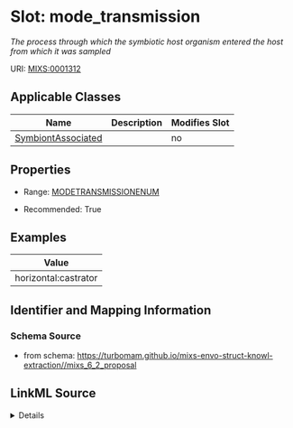 # Slot: mode_transmission


_The process through which the symbiotic host organism entered the host from which it was sampled_



URI: [MIXS:0001312](https://w3id.org/mixs/0001312)



<!-- no inheritance hierarchy -->




## Applicable Classes

| Name | Description | Modifies Slot |
| --- | --- | --- |
[SymbiontAssociated](SymbiontAssociated.md) |  |  no  |







## Properties

* Range: [MODETRANSMISSIONENUM](MODETRANSMISSIONENUM.md)

* Recommended: True






## Examples

| Value |
| --- |
| horizontal:castrator |

## Identifier and Mapping Information







### Schema Source


* from schema: https://turbomam.github.io/mixs-envo-struct-knowl-extraction//mixs_6_2_proposal




## LinkML Source

<details>
```yaml
name: mode_transmission
description: The process through which the symbiotic host organism entered the host
  from which it was sampled
title: mode of transmission
examples:
- value: horizontal:castrator
from_schema: https://turbomam.github.io/mixs-envo-struct-knowl-extraction//mixs_6_2_proposal
rank: 1000
slot_uri: MIXS:0001312
alias: mode_transmission
domain_of:
- SymbiontAssociated
range: MODE_TRANSMISSION_ENUM
recommended: true

```
</details>